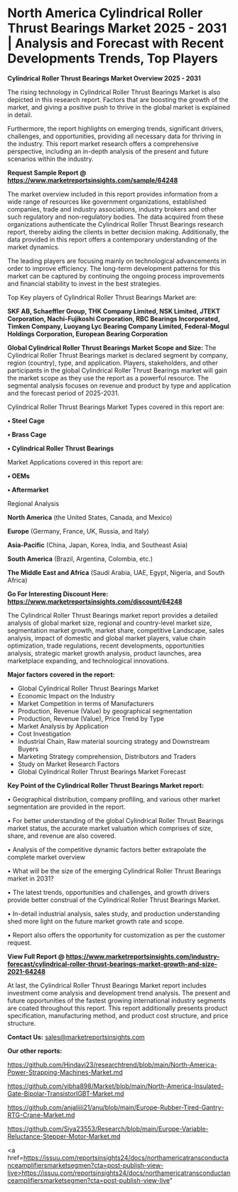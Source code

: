 # North America Cylindrical Roller Thrust Bearings Market 2025 - 2031 | Analysis and Forecast with Recent Developments Trends, Top Players

<Strong> Cylindrical Roller Thrust Bearings Market Overview 2025 - 2031</strong>

The rising technology in Cylindrical Roller Thrust Bearings Market is also depicted in this research report. Factors that are boosting the growth of the market, and giving a positive push to thrive in the global market is explained in detail.

Furthermore, the report highlights on emerging trends, significant drivers, challenges, and opportunities, providing all necessary data for thriving in the industry. This report market research offers a comprehensive perspective, including an in-depth analysis of the present and future scenarios within the industry.

<strong>Request Sample Report @ <a href=https://www.marketreportsinsights.com/sample/64248>https://www.marketreportsinsights.com/sample/64248</a></strong>

The market overview included in this report provides information from a wide range of resources like government organizations, established companies, trade and industry associations, industry brokers and other such regulatory and non-regulatory bodies. The data acquired from these organizations authenticate the Cylindrical Roller Thrust Bearings research report, thereby aiding the clients in better decision making. Additionally, the data provided in this report offers a contemporary understanding of the market dynamics.

The leading players are focusing mainly on technological advancements in order to improve efficiency. The long-term development patterns for this market can be captured by continuing the ongoing process improvements and financial stability to invest in the best strategies.

Top Key players of Cylindrical Roller Thrust Bearings Market are:

<strong>SKF AB, Schaeffler Group, THK Company Limited, NSK Limited, JTEKT Corporation, Nachi-Fujikoshi Corporation, RBC Bearings Incorporated, Timken Company, Luoyang Lyc Bearing Company Limited, Federal-Mogul Holdings Corporation, European Bearing Corporation</strong>

<strong><b>Global Cylindrical Roller Thrust Bearings Market Scope and Size:</b></strong>
The Cylindrical Roller Thrust Bearings market is declared segment by company, region (country), type, and application. Players, stakeholders, and other participants in the global Cylindrical Roller Thrust Bearings market will gain the market scope as they use the report as a powerful resource. The segmental analysis focuses on revenue and product by type and application and the forecast period of 2025-2031.

Cylindrical Roller Thrust Bearings Market Types covered in this report are:

<strong>• Steel Cage

• Brass Cage

• Cylindrical Roller Thrust Bearings</strong>

Market Applications covered in this report are:

<strong>• OEMs

• Aftermarket</strong> 

Regional Analysis

<strong>North America</strong> (the United States, Canada, and Mexico)

<strong>Europe</strong> (Germany, France, UK, Russia, and Italy)

<strong>Asia-Pacific</strong> (China, Japan, Korea, India, and Southeast Asia)

<strong>South America</strong> (Brazil, Argentina, Colombia, etc.)

<strong>The Middle East and Africa</strong> (Saudi Arabia, UAE, Egypt, Nigeria, and South Africa)

<strong>Go For Interesting Discount Here: <a href=https://www.marketreportsinsights.com/discount/64248>https://www.marketreportsinsights.com/discount/64248</a></strong>

The Cylindrical Roller Thrust Bearings market report provides a detailed analysis of global market size, regional and country-level market size, segmentation market growth, market share, competitive Landscape, sales analysis, impact of domestic and global market players, value chain optimization, trade regulations, recent developments, opportunities analysis, strategic market growth analysis, product launches, area marketplace expanding, and technological innovations.

<strong><b>Major factors covered in the report:</b></strong>
<ul>
  <li>Global Cylindrical Roller Thrust Bearings Market </li>
  <li>Economic Impact on the Industry</li>
  <li>Market Competition in terms of Manufacturers</li>
  <li>Production, Revenue (Value) by geographical segmentation</li>
  <li>Production, Revenue (Value), Price Trend by Type</li>
  <li>Market Analysis by Application</li>
  <li>Cost Investigation</li>
  <li>Industrial Chain, Raw material sourcing strategy and Downstream Buyers</li>
  <li>Marketing Strategy comprehension, Distributors and Traders</li>
  <li>Study on Market Research Factors</li>
  <li>Global Cylindrical Roller Thrust Bearings Market Forecast</li>
</ul>

<strong><b>Key Point of the Cylindrical Roller Thrust Bearings Market report:</b></strong>

• Geographical distribution, company profiling, and various other market segmentation are provided in the report.

• For better understanding of the global Cylindrical Roller Thrust Bearings market status, the accurate market valuation which comprises of size, share, and revenue are also covered.

• Analysis of the competitive dynamic factors better extrapolate the complete market overview

• What will be the size of the emerging Cylindrical Roller Thrust Bearings market in 2031?

• The latest trends, opportunities and challenges, and growth drivers provide better construal of the Cylindrical Roller Thrust Bearings Market.

• In-detail industrial analysis, sales study, and production understanding shed more light on the future market growth rate and scope.

• Report also offers the opportunity for customization as per the customer request.

<strong><b>View Full Report @ <a href=https://www.marketreportsinsights.com/industry-forecast/cylindrical-roller-thrust-bearings-market-growth-and-size-2021-64248>https://www.marketreportsinsights.com/industry-forecast/cylindrical-roller-thrust-bearings-market-growth-and-size-2021-64248</a></b></strong>


At last, the Cylindrical Roller Thrust Bearings Market report includes investment come analysis and development trend analysis. The present and future opportunities of the fastest growing international industry segments are coated throughout this report. This report additionally presents product specification, manufacturing method, and product cost structure, and price structure.

<strong>Contact Us:</strong>
sales@marketreportsinsights.com

<strong>Our other reports:</strong>

<a href=https://github.com/Hindavi23/researchtrend/blob/main/North-America-Power-Strapping-Machines-Market.md>https://github.com/Hindavi23/researchtrend/blob/main/North-America-Power-Strapping-Machines-Market.md</a>

<a href=https://github.com/vibha898/Market/blob/main/North-America-Insulated-Gate-Bipolar-TransistorIGBT-Market.md>https://github.com/vibha898/Market/blob/main/North-America-Insulated-Gate-Bipolar-TransistorIGBT-Market.md</a>

<a href=https://github.com/anjaliiii21/anu/blob/main/Europe-Rubber-Tired-Gantry-RTG-Crane-Market.md>https://github.com/anjaliiii21/anu/blob/main/Europe-Rubber-Tired-Gantry-RTG-Crane-Market.md</a>

<a href=https://github.com/Siya23553/Research/blob/main/Europe-Variable-Reluctance-Stepper-Motor-Market.md>https://github.com/Siya23553/Research/blob/main/Europe-Variable-Reluctance-Stepper-Motor-Market.md</a>

<a href=https://issuu.com/reportsinsights24/docs/northamericatransconductanceamplifiersmarketsegmen?cta=post-publish-view-live>https://issuu.com/reportsinsights24/docs/northamericatransconductanceamplifiersmarketsegmen?cta=post-publish-view-live</a>"
